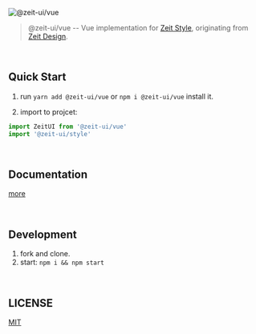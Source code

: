 ![@zeit-ui/vue](https://og-image.now.sh/%40zeit-ui%2Fvue.png?theme=light&md=1&fontSize=50px&images=https%3A%2F%2Fassets.zeit.co%2Fimage%2Fupload%2Ffront%2Fassets%2Fdesign%2Fzeit-black-triangle.svg&images=https%3A%2F%2Fcn.vuejs.org%2Fimages%2Flogo.png)

> @zeit-ui/vue -- Vue implementation for [Zeit Style](https://github.com/zeit-ui/zeit-style), originating from [Zeit Design](https://zeit.co/design).

<br/>

## Quick Start

1. run `yarn add @zeit-ui/vue` or `npm i @zeit-ui/vue` install it.

2. import to projcet:

```js
import ZeitUI from '@zeit-ui/vue'
import '@zeit-ui/style'
```

<br/>

## Documentation
[more](https://zeit-vue.now.sh/)

<br/>

## Development
1. fork and clone.
2. start: `npm i && npm start`

<br/>

## LICENSE
[MIT](LICENSE)

